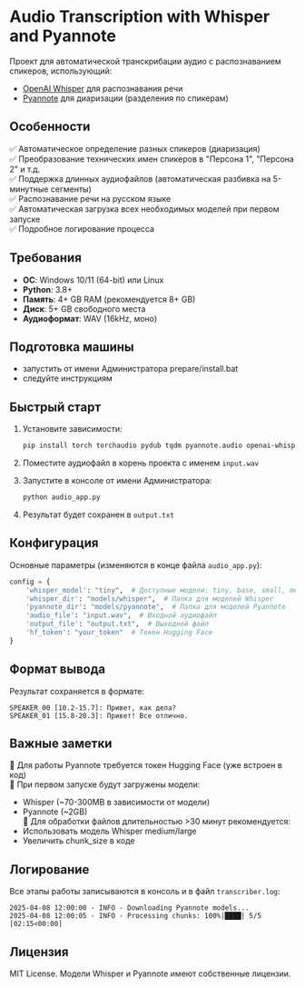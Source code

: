 # Audio Transcription with Whisper and Pyannote

Проект для автоматической транскрибации аудио с распознаванием спикеров, использующий:
- [OpenAI Whisper](https://github.com/openai/whisper) для распознавания речи
- [Pyannote](https://github.com/pyannote/pyannote-audio) для диаризации (разделения по спикерам)

## Особенности

✅ Автоматическое определение разных спикеров (диаризация)  
✅ Преобразование технических имен спикеров в "Персона 1", "Персона 2" и т.д.  
✅ Поддержка длинных аудиофайлов (автоматическая разбивка на 5-минутные сегменты)  
✅ Распознавание речи на русском языке  
✅ Автоматическая загрузка всех необходимых моделей при первом запуске  
✅ Подробное логирование процесса  

## Требования

- **ОС**: Windows 10/11 (64-bit) или Linux
- **Python**: 3.8+
- **Память**: 4+ GB RAM (рекомендуется 8+ GB)
- **Диск**: 5+ GB свободного места
- **Аудиоформат**: WAV (16kHz, моно)

## Подготовка машины

- запустить от имени Администратора prepare/install.bat
- следуйте инструкциям

## Быстрый старт

1. Установите зависимости:
   ```bash
   pip install torch torchaudio pydub tqdm pyannote.audio openai-whisper huggingface-hub
   ```

2. Поместите аудиофайл в корень проекта с именем `input.wav`

3. Запустите в консоле от имени Администратора:
   ```bash
   python audio_app.py
   ```

4. Результат будет сохранен в `output.txt`

## Конфигурация

Основные параметры (изменяются в конце файла `audio_app.py`):

```python
config = {
    'whisper_model': "tiny",  # Доступные модели: tiny, base, small, medium, large
    'whisper_dir': "models/whisper",  # Папка для моделей Whisper
    'pyannote_dir': "models/pyannote",  # Папка для моделей Pyannote
    'audio_file': "input.wav",  # Входной аудиофайл
    'output_file': "output.txt",  # Выходной файл
    'hf_token': "your_token"  # Токен Hugging Face
}
```

## Формат вывода

Результат сохраняется в формате:
```
SPEAKER_00 [10.2-15.7]: Привет, как дела?
SPEAKER_01 [15.8-20.3]: Привет! Все отлично.
```

## Важные заметки

🔹 Для работы Pyannote требуется токен Hugging Face (уже встроен в код)  
🔹 При первом запуске будут загружены модели:  
   - Whisper (~70-300MB в зависимости от модели)  
   - Pyannote (~2GB)  
🔹 Для обработки файлов длительностью >30 минут рекомендуется:  
   - Использовать модель Whisper medium/large  
   - Увеличить chunk_size в коде  

## Логирование

Все этапы работы записываются в консоль и в файл `transcriber.log`:
```
2025-04-08 12:00:00 - INFO - Downloading Pyannote models...
2025-04-08 12:00:05 - INFO - Processing chunks: 100%|████| 5/5 [02:15<00:00]
```

## Лицензия

MIT License. Модели Whisper и Pyannote имеют собственные лицензии.
